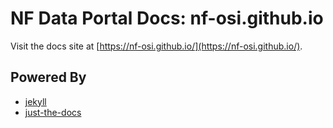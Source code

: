 # NF Data Portal Docs: nf-osi.github.io

Visit the docs site at [https://nf-osi.github.io/](https://nf-osi.github.io/).

## Powered By
* [jekyll](https://jekyllrb.com/)
* [just-the-docs](https://pmarsceill.github.io/just-the-docs/)
